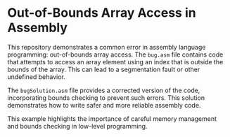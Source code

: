 # Out-of-Bounds Array Access in Assembly

This repository demonstrates a common error in assembly language programming: out-of-bounds array access.  The `bug.asm` file contains code that attempts to access an array element using an index that is outside the bounds of the array. This can lead to a segmentation fault or other undefined behavior.

The `bugSolution.asm` file provides a corrected version of the code, incorporating bounds checking to prevent such errors.  This solution demonstrates how to write safer and more reliable assembly code.

This example highlights the importance of careful memory management and bounds checking in low-level programming.